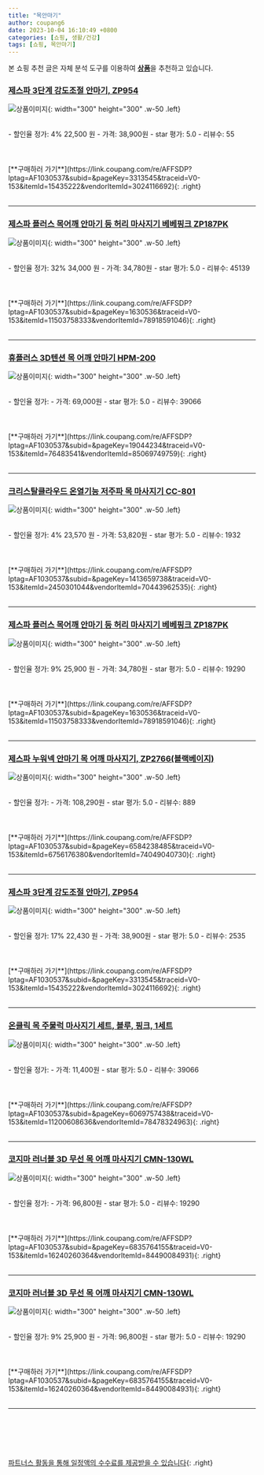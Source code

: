 ```yaml
---
title: "목안마기"
author: coupang6
date: 2023-10-04 16:10:49 +0800
categories: [쇼핑, 생활/건강]
tags: [쇼핑, 목안마기]
---
```


본 쇼핑 추천 글은 자체 분석 도구를 이용하여 [**상품**](https://link.coupang.com/a/bao1ui)을 추천하고 있습니다.

### [제스파 3단계 강도조절 안마기, ZP954](https://link.coupang.com/re/AFFSDP?lptag=AF1030537&subid=&pageKey=3313545&traceid=V0-153&itemId=15435222&vendorItemId=3024116692)

![상품이미지](https://thumbnail6.coupangcdn.com/thumbnails/remote/230x230ex/image/retail/images/3072122649644373-e376b750-a864-4846-86b4-d49aa0ae2da6.jpg){: width="300" height="300" .w-50 .left}


<br>
- 할인율 정가: 4%  22,500   원
- 가격: 38,900원
- star 평가: 5.0
- 리뷰수: 55
<br>
<br>
<br>
<br>
[**구매하러 가기**](https://link.coupang.com/re/AFFSDP?lptag=AF1030537&subid=&pageKey=3313545&traceid=V0-153&itemId=15435222&vendorItemId=3024116692){: .right}
<br>
<br>

---

### [제스파 플러스 목어깨 안마기 등 허리 마사지기 베베핑크 ZP187PK](https://link.coupang.com/re/AFFSDP?lptag=AF1030537&subid=&pageKey=1630536&traceid=V0-153&itemId=11503758333&vendorItemId=78918591046)

![상품이미지](https://thumbnail8.coupangcdn.com/thumbnails/remote/230x230ex/image/retail/images/629846749180109-68f375bb-24dd-4376-8f20-5da7d6956894.jpg){: width="300" height="300" .w-50 .left}


<br>
- 할인율 정가: 32%  34,000   원
- 가격: 34,780원
- star 평가: 5.0
- 리뷰수: 45139
<br>
<br>
<br>
<br>
[**구매하러 가기**](https://link.coupang.com/re/AFFSDP?lptag=AF1030537&subid=&pageKey=1630536&traceid=V0-153&itemId=11503758333&vendorItemId=78918591046){: .right}
<br>
<br>

---

### [휴플러스 3D텐션 목 어깨 안마기 HPM-200](https://link.coupang.com/re/AFFSDP?lptag=AF1030537&subid=&pageKey=19044234&traceid=V0-153&itemId=76483541&vendorItemId=85069749759)

![상품이미지](https://thumbnail8.coupangcdn.com/thumbnails/remote/230x230ex/image/vendor_inventory/1459/0dc95ab9a42b9c3aa24bbe1bc3575f638f1caf4741de3182a1275d32be4e.jpg){: width="300" height="300" .w-50 .left}


<br>
- 할인율 정가: 
- 가격: 69,000원
- star 평가: 5.0
- 리뷰수: 39066
<br>
<br>
<br>
<br>
[**구매하러 가기**](https://link.coupang.com/re/AFFSDP?lptag=AF1030537&subid=&pageKey=19044234&traceid=V0-153&itemId=76483541&vendorItemId=85069749759){: .right}
<br>
<br>

---

### [크리스탈클라우드 온열기능 저주파 목 마사지기 CC-801](https://link.coupang.com/re/AFFSDP?lptag=AF1030537&subid=&pageKey=1413659738&traceid=V0-153&itemId=2450301044&vendorItemId=70443962535)

![상품이미지](https://thumbnail6.coupangcdn.com/thumbnails/remote/230x230ex/image/retail/images/4432898901702075-8bbb195a-c6bb-4456-a235-5c0ba86dd0fa.jpg){: width="300" height="300" .w-50 .left}


<br>
- 할인율 정가: 4%  23,570   원
- 가격: 53,820원
- star 평가: 5.0
- 리뷰수: 1932
<br>
<br>
<br>
<br>
[**구매하러 가기**](https://link.coupang.com/re/AFFSDP?lptag=AF1030537&subid=&pageKey=1413659738&traceid=V0-153&itemId=2450301044&vendorItemId=70443962535){: .right}
<br>
<br>

---

### [제스파 플러스 목어깨 안마기 등 허리 마사지기 베베핑크 ZP187PK](https://link.coupang.com/re/AFFSDP?lptag=AF1030537&subid=&pageKey=1630536&traceid=V0-153&itemId=11503758333&vendorItemId=78918591046)

![상품이미지](https://thumbnail8.coupangcdn.com/thumbnails/remote/230x230ex/image/retail/images/629846749180109-68f375bb-24dd-4376-8f20-5da7d6956894.jpg){: width="300" height="300" .w-50 .left}


<br>
- 할인율 정가: 9%  25,900   원
- 가격: 34,780원
- star 평가: 5.0
- 리뷰수: 19290
<br>
<br>
<br>
<br>
[**구매하러 가기**](https://link.coupang.com/re/AFFSDP?lptag=AF1030537&subid=&pageKey=1630536&traceid=V0-153&itemId=11503758333&vendorItemId=78918591046){: .right}
<br>
<br>

---

### [제스파 누워넥 안마기 목 어깨 마사지기, ZP2766(블랙베이지)](https://link.coupang.com/re/AFFSDP?lptag=AF1030537&subid=&pageKey=6584238485&traceid=V0-153&itemId=6756176380&vendorItemId=74049040730)

![상품이미지](https://thumbnail8.coupangcdn.com/thumbnails/remote/230x230ex/image/retail/images/5902404489966630-e6217d17-6e41-48bf-8582-bb7243465000.jpg){: width="300" height="300" .w-50 .left}


<br>
- 할인율 정가: 
- 가격: 108,290원
- star 평가: 5.0
- 리뷰수: 889
<br>
<br>
<br>
<br>
[**구매하러 가기**](https://link.coupang.com/re/AFFSDP?lptag=AF1030537&subid=&pageKey=6584238485&traceid=V0-153&itemId=6756176380&vendorItemId=74049040730){: .right}
<br>
<br>

---

### [제스파 3단계 강도조절 안마기, ZP954](https://link.coupang.com/re/AFFSDP?lptag=AF1030537&subid=&pageKey=3313545&traceid=V0-153&itemId=15435222&vendorItemId=3024116692)

![상품이미지](https://thumbnail6.coupangcdn.com/thumbnails/remote/230x230ex/image/retail/images/3072122649644373-e376b750-a864-4846-86b4-d49aa0ae2da6.jpg){: width="300" height="300" .w-50 .left}


<br>
- 할인율 정가: 17%  22,430   원
- 가격: 38,900원
- star 평가: 5.0
- 리뷰수: 2535
<br>
<br>
<br>
<br>
[**구매하러 가기**](https://link.coupang.com/re/AFFSDP?lptag=AF1030537&subid=&pageKey=3313545&traceid=V0-153&itemId=15435222&vendorItemId=3024116692){: .right}
<br>
<br>

---

### [온클릭 목 주물럭 마사지기 세트, 블루, 핑크, 1세트](https://link.coupang.com/re/AFFSDP?lptag=AF1030537&subid=&pageKey=6069757438&traceid=V0-153&itemId=11200608636&vendorItemId=78478324963)

![상품이미지](https://thumbnail7.coupangcdn.com/thumbnails/remote/230x230ex/image/retail/images/2616012949997641-2f816f78-85dc-429d-8865-df5aea7aa5d7.jpg){: width="300" height="300" .w-50 .left}


<br>
- 할인율 정가: 
- 가격: 11,400원
- star 평가: 5.0
- 리뷰수: 39066
<br>
<br>
<br>
<br>
[**구매하러 가기**](https://link.coupang.com/re/AFFSDP?lptag=AF1030537&subid=&pageKey=6069757438&traceid=V0-153&itemId=11200608636&vendorItemId=78478324963){: .right}
<br>
<br>

---

### [코지마 러너블 3D 무선 목 어깨 마사지기 CMN-130WL](https://link.coupang.com/re/AFFSDP?lptag=AF1030537&subid=&pageKey=6835764155&traceid=V0-153&itemId=16240260364&vendorItemId=84490084931)

![상품이미지](https://thumbnail10.coupangcdn.com/thumbnails/remote/230x230ex/image/vendor_inventory/cfff/d4145dcd37ae4c2defe7698f0dc951399463268edba0fd9ea58e210a00c9.jpg){: width="300" height="300" .w-50 .left}


<br>
- 할인율 정가: 
- 가격: 96,800원
- star 평가: 5.0
- 리뷰수: 19290
<br>
<br>
<br>
<br>
[**구매하러 가기**](https://link.coupang.com/re/AFFSDP?lptag=AF1030537&subid=&pageKey=6835764155&traceid=V0-153&itemId=16240260364&vendorItemId=84490084931){: .right}
<br>
<br>

---

### [코지마 러너블 3D 무선 목 어깨 마사지기 CMN-130WL](https://link.coupang.com/re/AFFSDP?lptag=AF1030537&subid=&pageKey=6835764155&traceid=V0-153&itemId=16240260364&vendorItemId=84490084931)

![상품이미지](https://thumbnail10.coupangcdn.com/thumbnails/remote/230x230ex/image/vendor_inventory/cfff/d4145dcd37ae4c2defe7698f0dc951399463268edba0fd9ea58e210a00c9.jpg){: width="300" height="300" .w-50 .left}


<br>
- 할인율 정가: 9%  25,900   원
- 가격: 96,800원
- star 평가: 5.0
- 리뷰수: 19290
<br>
<br>
<br>
<br>
[**구매하러 가기**](https://link.coupang.com/re/AFFSDP?lptag=AF1030537&subid=&pageKey=6835764155&traceid=V0-153&itemId=16240260364&vendorItemId=84490084931){: .right}
<br>
<br>

---
<br><br><br><br><br> [파트너스 활동을 통해 일정액의 수수료를 제공받을 수 있습니다](https://link.coupang.com/a/bao1ui){: .right}